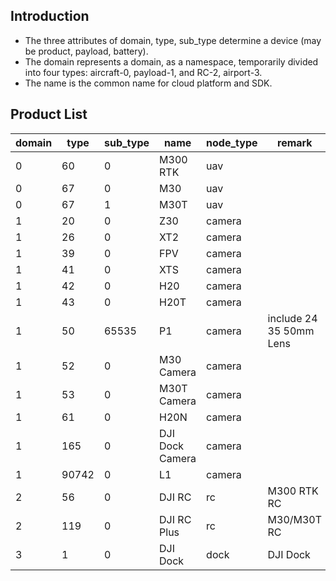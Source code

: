 ## Introduction

- The three attributes of domain, type, sub_type determine a device (may be product, payload, battery).
- The domain represents a domain, as a namespace, temporarily divided into four types: aircraft-0, payload-1, and RC-2, airport-3.
- The name is the common name for cloud platform and SDK.

## Product List

| domain | type  | sub_type | name            | node_type | remark                  |
| ------ | ----- | -------- | --------------- | --------- | ----------------------- |
| 0      | 60    | 0        | M300 RTK        | uav       |                         |
| 0      | 67    | 0        | M30             | uav       |                         |
| 0      | 67    | 1        | M30T            | uav       |                         |
| 1      | 20    | 0        | Z30             | camera    |                         |
| 1      | 26    | 0        | XT2             | camera    |                         |
| 1      | 39    | 0        | FPV             | camera    |                         |
| 1      | 41    | 0        | XTS             | camera    |                         |
| 1      | 42    | 0        | H20             | camera    |                         |
| 1      | 43    | 0        | H20T            | camera    |                         |
| 1      | 50    | 65535    | P1              | camera    | include 24 35 50mm Lens |
| 1      | 52    | 0        | M30 Camera      | camera    |                         |
| 1      | 53    | 0        | M30T Camera     | camera    |                         |
| 1      | 61    | 0        | H20N            | camera    |                         |
| 1      | 165   | 0        | DJI Dock Camera | camera    |                         |
| 1      | 90742 | 0        | L1              | camera    |                         |
| 2      | 56    | 0        | DJI RC          | rc        | M300 RTK RC             |
| 2      | 119   | 0        | DJI RC Plus     | rc        | M30/M30T RC             |
| 3      | 1     | 0        | DJI Dock        | dock      | DJI Dock                |
